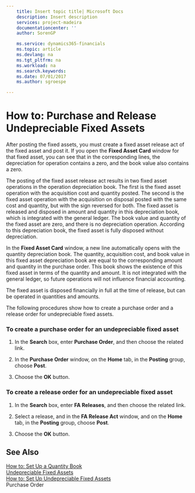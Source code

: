 ```yaml
---
    title: Insert topic title| Microsoft Docs
    description: Insert description
    services: project-madeira
    documentationcenter: ''
    author: SorenGP

    ms.service: dynamics365-financials
    ms.topic: article
    ms.devlang: na
    ms.tgt_pltfrm: na
    ms.workload: na
    ms.search.keywords:
    ms.date: 07/01/2017
    ms.author: sgroespe

---
```

# How to: Purchase and Release Undepreciable Fixed Assets
After posting the fixed assets, you must create a fixed asset release act of the fixed asset and post it. If you open the **Fixed Asset Card** window for that fixed asset, you can see that in the corresponding lines, the depreciation for operation contains a zero, and the book value also contains a zero.  
  
 The posting of the fixed asset release act results in two fixed asset operations in the operation depreciation book. The first is the fixed asset operation with the acquisition cost and quantity posted. The second is the fixed asset operation with the acquisition on disposal posted with the same cost and quantity, but with the sign reversed for both. The fixed asset is released and disposed in amount and quantity in this depreciation book, which is integrated with the general ledger. The book value and quantity of the fixed asset are zero, and there is no depreciation operation. According to this depreciation book, the fixed asset is fully disposed without depreciation.  
  
 In the **Fixed Asset Card** window, a new line automatically opens with the quantity depreciation book. The quantity, acquisition cost, and book value in this fixed asset depreciation book are equal to the corresponding amount and quantity in the purchase order. This book shows the existence of this fixed asset in terms of the quantity and amount. It is not integrated with the general ledger, so future operations will not influence financial accounting.  
  
 The fixed asset is disposed financially in full at the time of release, but can be operated in quantities and amounts.  
  
 The following procedures show how to create a purchase order and a release order for undepreciable fixed assets.  
  
### To create a purchase order for an undepreciable fixed asset  
  
1.  In the **Search** box, enter **Purchase Order**, and then choose the related link.  
  
2.  In the **Purchase Order** window, on the **Home** tab, in the **Posting** group, choose **Post**.  
  
3.  Choose the **OK** button.  
  
### To create a release order for an undepreciable fixed asset  
  
1.  In the **Search** box, enter **FA Releases**, and then choose the related link.  
  
2.  Select a release, and in the **FA Release Act** window, and on the **Home** tab, in the **Posting** group, choose **Post**.  
  
3.  Choose the **OK** button.  
  
## See Also  
 [How to: Set Up a Quantity Book](../how-to-set-up-a-quantity-book.md)   
 [Undepreciable Fixed Assets](../undepreciable-fixed-assets.md)   
 [How to: Set Up Undepreciable Fixed Assets](../how-to-set-up-undepreciable-fixed-assets.md)   
 Purchase Order